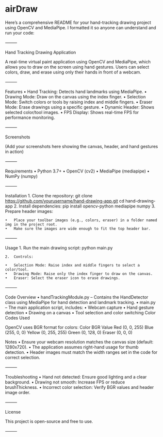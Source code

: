 # airDraw
Here’s a comprehensive README for your hand-tracking drawing project using OpenCV and MediaPipe. I formatted it so anyone can understand and run your code:

⸻

Hand Tracking Drawing Application

A real-time virtual paint application using OpenCV and MediaPipe, which allows you to draw on the screen using hand gestures. Users can select colors, draw, and erase using only their hands in front of a webcam.

⸻

Features
	•	Hand Tracking: Detects hand landmarks using MediaPipe.
	•	Drawing Mode: Draw on the canvas using the index finger.
	•	Selection Mode: Switch colors or tools by raising index and middle fingers.
	•	Eraser Mode: Erase drawings using a specific gesture.
	•	Dynamic Header: Shows selected color/tool images.
	•	FPS Display: Shows real-time FPS for performance monitoring.

⸻

Screenshots

(Add your screenshots here showing the canvas, header, and hand gestures in action)

⸻

Requirements
	•	Python 3.7+
	•	OpenCV (cv2)
	•	MediaPipe (mediapipe)
	•	NumPy (numpy)

⸻

Installation
	1.	Clone the repository:
  git clone https://github.com/yourusername/hand-drawing-app.git
  cd hand-drawing-app
  2.	Install dependencies:
  pip install opencv-python mediapipe numpy
  	3.	Prepare header images:

	•	Place your toolbar images (e.g., colors, eraser) in a folder named img in the project root.
	•	Make sure the images are wide enough to fit the top header bar.

⸻

Usage
	1.	Run the main drawing script:
  python main.py

  	2.	Controls:

	•	Selection Mode: Raise index and middle fingers to select a color/tool.
	•	Drawing Mode: Raise only the index finger to draw on the canvas.
	•	Eraser: Select the eraser icon to erase drawings.

⸻

Code Overview
	•	handTrackingModule.py – Contains the HandDetector class using MediaPipe for hand detection and landmark tracking.
	•	main.py – The main application script, includes:
	•	Webcam capture
	•	Hand gesture detection
	•	Drawing on a canvas
	•	Tool selection and color switching
Color Codes Used

OpenCV uses BGR format for colors:
Color          BGR Value
Red            (0, 0, 255)
Blue           (255, 0, 0)
Yellow         (0, 255, 255)
Green          (0, 128, 0)
Eraser         (0, 0, 0)

Notes
	•	Ensure your webcam resolution matches the canvas size (default: 1280x720).
	•	The application assumes right-hand usage for thumb detection.
	•	Header images must match the width ranges set in the code for correct selection.

⸻

Troubleshooting
	•	Hand not detected: Ensure good lighting and a clear background.
	•	Drawing not smooth: Increase FPS or reduce brushThickness.
	•	Incorrect color selection: Verify BGR values and header image order.

⸻

License

This project is open-source and free to use.

⸻
